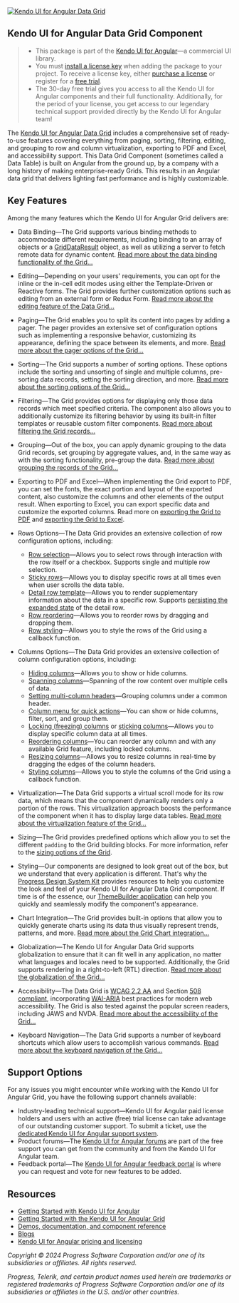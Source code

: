 <a href="https://www.telerik.com/kendo-angular-ui/components/grid" target="_blank">
<img [width]="631" src="https://www.telerik.com/kendo-angular-ui/npm-banner.svg" alt="Kendo UI for Angular Data Grid">
</a>

## Kendo UI for Angular Data Grid Component

> * This package is part of the [Kendo UI for Angular](https://www.telerik.com/kendo-angular-ui/)&mdash;a commercial UI library.
> * You must [install a license key](https://www.telerik.com/kendo-angular-ui/my-license) when adding the package to your project. To receive a license key, either [purchase a license](https://www.telerik.com/purchase/kendo-ui) or register for a [free trial](https://www.telerik.com/download-login-v2-kendo-angular-ui).
> * The 30-day free trial gives you access to all the Kendo UI for Angular components and their full functionality. Additionally, for the period of your license, you get access to our legendary technical support provided directly by the Kendo UI for Angular team!

The [Kendo UI for Angular Data Grid](https://www.telerik.com/kendo-angular-ui/components/grid) includes a comprehensive set of ready-to-use features covering everything from paging, sorting, filtering, editing, and grouping to row and column virtualization, exporting to PDF and Excel, and accessibility support. This Data Grid Component (sometimes called a Data Table) is built on Angular from the ground up, by a company with a long history of making enterprise-ready Grids. This results in an Angular data grid that delivers lighting fast performance and is highly customizable.

## Key Features

Among the many features which the Kendo UI for Angular Grid delivers are:

* Data Binding&mdash;The Grid supports various binding methods to accommodate different requirements, including binding to an array of objects or a [GridDataResult](https://www.telerik.com/kendo-angular-ui/components/grid/api/griddataresult) object, as well as utilizing a server to fetch remote data for dynamic content. [Read more about the data binding functionality of the Grid...](https://www.telerik.com/kendo-angular-ui/components/grid/data-binding/basics)
* Editing&mdash;Depending on your users' requirements, you can opt for the inline or the in-cell edit modes using either the Template-Driven or Reactive forms. The Grid provides further customization options such as editing from an external form or Redux Form. [Read more about the editing feature of the Data Grid...](https://www.telerik.com/kendo-angular-ui/components/grid/editing/basics)
* Paging&mdash;The Grid enables you to split its content into pages by adding a pager. The pager provides an extensive set of configuration options such as implementing a responsive behavior, customizing its appearance, defining the space between its elements, and more. [Read more about the pager options of the Grid...](https://www.telerik.com/kendo-angular-ui/components/grid/paging/basics)
* Sorting&mdash;The Grid supports a number of sorting options. These options include the sorting and unsorting of single and multiple columns, pre-sorting data records, setting the sorting direction, and more. [Read more about the sorting options of the Grid...](https://www.telerik.com/kendo-angular-ui/components/grid/sorting/basics)
* Filtering&mdash;The Grid provides options for displaying only those data records which meet specified criteria. The component also allows you to additionally customize its filtering behavior by using its built-in filter templates or reusable custom filter components. [Read more about filtering the Grid records...](https://www.telerik.com/kendo-angular-ui/components/grid/filtering/basics)
* Grouping&mdash;Out of the box, you can apply dynamic grouping to the data Grid records, set grouping by aggregate values, and, in the same way as with the sorting functionality, pre-group the data. [Read more about grouping the records of the Grid...](https://www.telerik.com/kendo-angular-ui/components/grid/grouping/basics)
* Exporting to PDF and Excel&mdash;When implementing the Grid export to PDF, you can set the fonts, the exact portion and layout of the exported content, also customize the columns and other elements of the output result. When exporting to Excel, you can export specific data and customize the exported columns. Read more on [exporting the Grid to PDF](https://www.telerik.com/kendo-angular-ui/components/grid/export/pdf-export) and [exporting the Grid to Excel](https://www.telerik.com/kendo-angular-ui/components/grid/export/excel-export).
* Rows Options&mdash;The Data Grid provides an extensive collection of row configuration options, including:

  - [Row selection](https://www.telerik.com/kendo-angular-ui/components/grid/selection/row-selection)&mdash;Allows you to select rows through interaction with the row itself or a checkbox. Supports single and multiple row selection.
  - [Sticky rows](https://www.telerik.com/kendo-angular-ui/components/grid/rows/sticky)&mdash;Allows you to display specific rows at all times even when user scrolls the data table.
  - [Detail row template](https://www.telerik.com/kendo-angular-ui/components/grid/master-detail/detail-template)&mdash;Allows you to render supplementary information about the data in a specific row. Supports [persisting the expanded state](https://www.telerik.com/kendo-angular-ui/components/grid/master-detail/expanded-state) of the detail row.
  - [Row reordering](https://www.telerik.com/kendo-angular-ui/components/grid/rows/reordering)&mdash;Allows you to reorder rows by dragging and dropping them.
  - [Row styling](https://www.telerik.com/kendo-angular-ui/components/grid/styling/rows)&mdash;Allows you to style the rows of the Grid using a callback function.
* Columns Options&mdash;The Data Grid provides an extensive collection of column configuration options, including:

  - [Hiding columns](https://www.telerik.com/kendo-angular-ui/components/grid/columns/hidden)&mdash;Allows you to show or hide columns.
  - [Spanning columns](https://www.telerik.com/kendo-angular-ui/components/grid/columns/spanned)&mdash;Spanning of the row content over multiple cells of data.
  - [Setting multi-column headers](https://www.telerik.com/kendo-angular-ui/components/grid/columns/headers)&mdash;Grouping columns under a common header.
  - [Column menu for quick actions](https://www.telerik.com/kendo-angular-ui/components/grid/accessories/column-menu)&mdash;You can show or hide columns, filter, sort, and group them.
  - [Locking (freezing) columns](https://www.telerik.com/kendo-angular-ui/components/grid/columns/locked) or [sticking columns](slug:sticky_columns_grid)&mdash;Allows you to display specific column data at all times.
  - [Reordering columns](https://www.telerik.com/kendo-angular-ui/components/grid/columns/reordering)&mdash;You can reorder any column and with any available Grid feature, including locked columns.
  - [Resizing columns](https://www.telerik.com/kendo-angular-ui/components/grid/columns/resizing)&mdash;Allows you to resize columns in real-time by dragging the edges of the column headers.
  - [Styling columns](https://www.telerik.com/kendo-angular-ui/components/grid/styling/columns)&mdash;Allows you to style the columns of the Grid using a callback function.
* Virtualization&mdash;The Data Grid supports a virtual scroll mode for its row data, which means that the component dynamically renders only a portion of the rows. This virtualization approach boosts the performance of the component when it has to display large data tables. [Read more about the virtualization feature of the Grid...](https://www.telerik.com/kendo-angular-ui/components/grid/scroll-modes/virtual)
* Sizing&mdash;The Grid provides predefined options which allow you to set the different `padding` to the Grid building blocks. For more information, refer to the [sizing options of the Grid](https://www.telerik.com/kendo-angular-ui/components/grid/sizing).
* Styling&mdash;Our components are designed to look great out of the box, but we understand that every application is different. That's why the [Progress Design System Kit](https://www.telerik.com/design-system) provides resources to help you customize the look and feel of your Kendo UI for Angular Data Grid component. If time is of the essence, our [ThemeBuilder application](https://www.telerik.com/themebuilder) can help you quickly and seamlessly modify the component's appearance.
* Chart Integration&mdash;The Grid provides built-in options that allow you to quickly generate charts using its data thus visually represent trends, patterns, and more. [Read more about the Grid Chart integration...](https://www.telerik.com/kendo-angular-ui/components/grid/integration-with-chart)
* Globalization&mdash;The Kendo UI for Angular Data Grid supports globalization to ensure that it can fit well in any application, no matter what languages and locales need to be supported. Additionally, the Grid supports rendering in a right-to-left (RTL) direction. [Read more about the globalization of the Grid...](https://www.telerik.com/kendo-angular-ui/components/grid/globalization)
* Accessibility&mdash;The Data Grid is [WCAG 2.2 AA](https://www.w3.org/TR/WCAG22/) and Section [508 compliant](https://www.section508.gov/), incorporating [WAI-ARIA](https://www.w3.org/WAI/ARIA/apg/) best practices for modern web accessibility. The Grid is also tested against the popular screen readers, including JAWS and NVDA. [Read more about the accessibility of the Grid...](https://www.telerik.com/kendo-angular-ui/components/grid/accessibility)
* Keyboard Navigation&mdash;The Data Grid supports a number of keyboard shortcuts which allow users to accomplish various commands. [Read more about the keyboard navigation of the Grid...](https://www.telerik.com/kendo-angular-ui/components/grid/keyboard-navigation)

## Support Options

For any issues you might encounter while working with the Kendo UI for Angular Grid, you have the following support channels available:

* Industry-leading technical support&mdash;Kendo UI for Angular paid license holders and users with an active (free) trial license can take advantage of our outstanding customer support. To submit a ticket, use the [dedicated Kendo UI for Angular support system](https://www.telerik.com/account/support-center/contact-us/technical-support).
* Product forums&mdash;The [Kendo UI for Angular forums](https://www.telerik.com/forums/kendo-angular-ui) are part of the free support you can get from the community and from the Kendo UI for Angular team.
* Feedback portal&mdash;The [Kendo UI for Angular feedback portal](https://feedback.telerik.com/kendo-angular-ui) is where you can request and vote for new features to be added.

## Resources

* [Getting Started with Kendo UI for Angular](https://www.telerik.com/kendo-angular-ui/getting-started)
* [Getting Started with the Kendo UI for Angular Grid](https://www.telerik.com/kendo-angular-ui/components/grid/installation/getting-started)
* [Demos, documentation, and component reference](https://www.telerik.com/kendo-angular-ui/components)
* [Blogs](http://www.telerik.com/blogs/kendo-ui)
* [Kendo UI for Angular pricing and licensing](https://www.telerik.com/purchase/kendo-ui)

*Copyright © 2024 Progress Software Corporation and/or one of its subsidiaries or affiliates. All rights reserved.*

*Progress, Telerik, and certain product names used herein are trademarks or registered trademarks of Progress Software Corporation and/or one of its subsidiaries or affiliates in the U.S. and/or other countries.*
